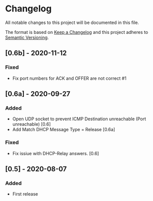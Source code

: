 # Changelog
All notable changes to this project will be documented in this file.
 
The format is based on [Keep a Changelog](http://keepachangelog.com/)
and this project adheres to [Semantic Versioning](http://semver.org/).

## [0.6b] - 2020-11-12
### Fixed
- Fix port numbers for ACK and OFFER are not correct #1

## [0.6a] - 2020-09-27
### Added
-  Open UDP socket to prevent ICMP Destination unreachable (Port unreachable) [0.6]
-  Add Match DHCP Message Type = Release [0.6a]
### Fixed
- Fix issiue with DHCP-Relay answers. [0.6]
 
## [0.5] - 2020-08-07
### Added
- First release

